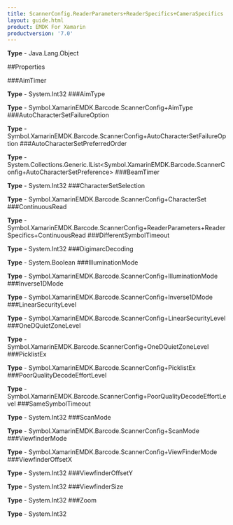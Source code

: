 ```yaml
---
title: ScannerConfig.ReaderParameters+ReaderSpecifics+CameraSpecifics
layout: guide.html
product: EMDK For Xamarin 
productversion: '7.0' 
---
```


    

**Type** - Java.Lang.Object

##Properties

###AimTimer

        

**Type** - System.Int32
###AimType

        

**Type** - Symbol.XamarinEMDK.Barcode.ScannerConfig+AimType
###AutoCharacterSetFailureOption

        

**Type** - Symbol.XamarinEMDK.Barcode.ScannerConfig+AutoCharacterSetFailureOption
###AutoCharacterSetPreferredOrder

        

**Type** - System.Collections.Generic.IList<Symbol.XamarinEMDK.Barcode.ScannerConfig+AutoCharacterSetPreference>
###BeamTimer

        

**Type** - System.Int32
###CharacterSetSelection

        

**Type** - Symbol.XamarinEMDK.Barcode.ScannerConfig+CharacterSet
###ContinuousRead

        

**Type** - Symbol.XamarinEMDK.Barcode.ScannerConfig+ReaderParameters+ReaderSpecifics+ContinuousRead
###DifferentSymbolTimeout

        

**Type** - System.Int32
###DigimarcDecoding

        

**Type** - System.Boolean
###IlluminationMode

        

**Type** - Symbol.XamarinEMDK.Barcode.ScannerConfig+IlluminationMode
###Inverse1DMode

        

**Type** - Symbol.XamarinEMDK.Barcode.ScannerConfig+Inverse1DMode
###LinearSecurityLevel

        

**Type** - Symbol.XamarinEMDK.Barcode.ScannerConfig+LinearSecurityLevel
###OneDQuietZoneLevel

        

**Type** - Symbol.XamarinEMDK.Barcode.ScannerConfig+OneDQuietZoneLevel
###PicklistEx

        

**Type** - Symbol.XamarinEMDK.Barcode.ScannerConfig+PicklistEx
###PoorQualityDecodeEffortLevel

        

**Type** - Symbol.XamarinEMDK.Barcode.ScannerConfig+PoorQualityDecodeEffortLevel
###SameSymbolTimeout

        

**Type** - System.Int32
###ScanMode

        

**Type** - Symbol.XamarinEMDK.Barcode.ScannerConfig+ScanMode
###ViewfinderMode

        

**Type** - Symbol.XamarinEMDK.Barcode.ScannerConfig+ViewFinderMode
###ViewfinderOffsetX

        

**Type** - System.Int32
###ViewfinderOffsetY

        

**Type** - System.Int32
###ViewfinderSize

        

**Type** - System.Int32
###Zoom

        

**Type** - System.Int32
